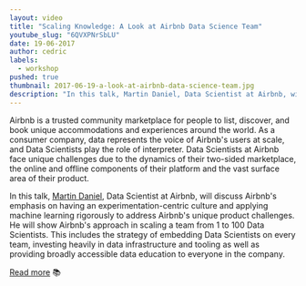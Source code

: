 ```yaml
---
layout: video
title: "Scaling Knowledge: A Look at Airbnb Data Science Team"
youtube_slug: "6QVXPNrSbLU"
date: 19-06-2017
author: cedric
labels:
  - workshop
pushed: true
thumbnail: 2017-06-19-a-look-at-airbnb-data-science-team.jpg
description: "In this talk, Martin Daniel, Data Scientist at Airbnb, will discuss Airbnb's emphasis on having an experimentation-centric culture and applying machine learning rigorously to address Airbnb's unique product challenges."
---
```


Airbnb is a trusted community marketplace for people to list, discover, and book unique accommodations and experiences around the world. As a consumer company, data represents the voice of Airbnb's users at scale, and Data Scientists play the role of interpreter. Data Scientists at Airbnb face unique challenges due to the dynamics of their two-sided marketplace, the online and offline components of their platform and the vast surface area of their product.

In this talk, [Martin Daniel](https://www.linkedin.com/in/martin-daniel-5b2b7311), Data Scientist at Airbnb, will discuss Airbnb's emphasis on having an experimentation-centric culture and applying machine learning rigorously to address Airbnb's unique product challenges. He will show Airbnb's approach in scaling a team from 1 to 100 Data Scientists. This includes the strategy of embedding Data Scientists on every team, investing heavily in data infrastructure and tooling as well as providing broadly accessible data education to everyone in the company.

[Read more](https://medium.com/airbnb-engineering/at-airbnb-data-science-belongs-everywhere-917250c6beba) 📚
